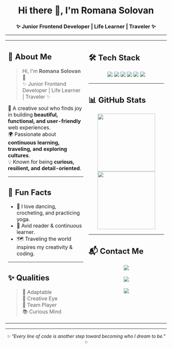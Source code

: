 <h1 align="center">Hi there 👋, I'm Romana Solovan</h1>
<h3 align="center">✨ Junior Frontend Developer | Life Learner | Traveler ✨</h3>

---

<table>
<tr>
<td width="50%" valign="top">

## 💜 About Me  

> Hi, I'm **Romana Solovan** 👋  
> ✨ Junior Frontend Developer | Life Learner | Traveler ✨  

🌸 A creative soul who finds joy in building **beautiful, functional, and user-friendly** web experiences.  
🌍 Passionate about **continuous learning, traveling, and exploring cultures**.  
💡 Known for being **curious, resilient, and detail-oriented**.  

---

## 🌸 Fun Facts  

- 🎨 I love dancing, crocheting, and practicing yoga.  
- 📖 Avid reader & continuous learner.  
- 🗺️ Traveling the world inspires my creativity & coding.  

---

## ✨ Qualities  

> 🌟 Adaptable  
> 💎 Creative Eye  
> 💜 Team Player  
> 📚 Curious Mind  

</td>
<td width="50%" valign="top">

## 🛠 Tech Stack  

<p align="center">
  <img src="https://img.shields.io/badge/HTML5-%23E34F26.svg?style=for-the-badge&logo=html5&logoColor=white" />
  <img src="https://img.shields.io/badge/CSS3-%231572B6.svg?style=for-the-badge&logo=css3&logoColor=white" />
  <img src="https://img.shields.io/badge/JavaScript-%23F7DF1E.svg?style=for-the-badge&logo=javascript&logoColor=black" />
  <img src="https://img.shields.io/badge/TypeScript-%233178C6.svg?style=for-the-badge&logo=typescript&logoColor=white" />
  <img src="https://img.shields.io/badge/React-%2361DAFB.svg?style=for-the-badge&logo=react&logoColor=black" />
  <img src="https://img.shields.io/badge/Node.js-%23339933.svg?style=for-the-badge&logo=node.js&logoColor=white" />
</p>

---

## 📊 GitHub Stats  

<p align="center">
  <img src="https://github-readme-stats.vercel.app/api?username=romanasolovan&show_icons=true&theme=tokyonight&hide_border=true&count_private=true" height="180em" />
  <img src="https://github-readme-stats.vercel.app/api/top-langs/?username=romanasolovan&layout=compact&theme=tokyonight&hide_border=true" height="180em" />
</p>

---

## 📬 Contact Me  

<p align="center">
  <a href="mailto:solo.rv95@gmail.com"><img src="https://img.shields.io/badge/Email-%23EA4335.svg?style=for-the-badge&logo=gmail&logoColor=white" /></a><br><br>
  <a href="https://www.linkedin.com/in/romana-solovan-12b54a2a4/"><img src="https://img.shields.io/badge/LinkedIn-%230A66C2.svg?style=for-the-badge&logo=linkedin&logoColor=white" /></a><br><br>
  <a href="https://github.com/romanasolovan"><img src="https://img.shields.io/badge/GitHub-%23181717.svg?style=for-the-badge&logo=github&logoColor=white" /></a>
</p>

</td>
</tr>
</table>

---

<p align="center"><i>✨ "Every line of code is another step toward becoming who I dream to be." ✨</i></p>



